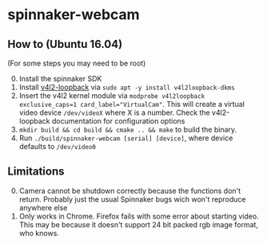 # spinnaker-webcam

## How to (Ubuntu 16.04)
(For some steps you may need to be root)

0. Install the spinnaker SDK
1. Install [v4l2-loopback](https://github.com/umlaeute/v4l2loopback/) via `sudo apt -y install v4l2loopback-dkms`
2. Insert the v4l2 kernel module via `modprobe v4l2loopback exclusive_caps=1 card_label="VirtualCam"`. This will create a virtual video device `/dev/videoX` where X is a number. Check the v4l2-loopback documentation for configuration options
3. `mkdir build && cd build && cmake .. && make` to build the binary.
4. Run `./build/spinnaker-webcam [serial] [device]`, where device defaults to
   `/dev/video0`

## Limitations

0. Camera cannot  be  shutdown correctly because the functions don't return. Probably
   just the usual Spinnaker bugs wich won't reproduce anywhere else
1. Only works in Chrome. Firefox fails with some error about starting video. This may be
   because it doesn't support 24 bit packed rgb image format, who knows.

